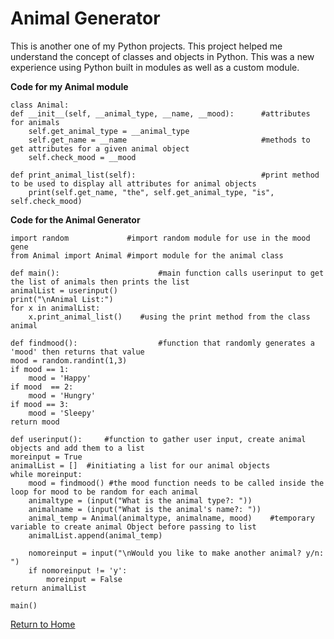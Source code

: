 # Animal Generator
This is another one of my Python projects. This project helped me understand the concept of classes and objects in Python. This was a new experience using Python built in modules as well as a custom module.

**Code for my Animal module**

    
	class Animal:
    def __init__(self, __animal_type, __name, __mood):      #attributes for animals
        self.get_animal_type = __animal_type
        self.get_name = __name                              #methods to get attributes for a given animal object
        self.check_mood = __mood

    def print_animal_list(self):                            #print method to be used to display all attributes for animal objects
        print(self.get_name, "the", self.get_animal_type, "is", self.check_mood)





**Code for the Animal Generator**

    
	import random             #import random module for use in the mood gene
	from Animal import Animal #import module for the animal class
	
	def main():                      #main function calls userinput to get the list of animals then prints the list
    animalList = userinput()
    print("\nAnimal List:") 
    for x in animalList:
        x.print_animal_list()    #using the print method from the class animal

	def findmood():                  #function that randomly generates a 'mood' then returns that value
    mood = random.randint(1,3)
    if mood == 1:
        mood = 'Happy'
    if mood  == 2:
        mood = 'Hungry'
    if mood == 3:
        mood = 'Sleepy'
    return mood

	def userinput():     #function to gather user input, create animal objects and add them to a list
    moreinput = True
    animalList = []  #initiating a list for our animal objects
    while moreinput:
        mood = findmood() #the mood function needs to be called inside the loop for mood to be random for each animal
        animaltype = (input("What is the animal type?: ")) 
        animalname = (input("What is the animal's name?: "))
        animal_temp = Animal(animaltype, animalname, mood)    #temporary variable to create animal Object before passing to list
        animalList.append(animal_temp)

        nomoreinput = input("\nWould you like to make another animal? y/n: ") 
        if nomoreinput != 'y':
            moreinput = False
    return animalList

	main()


[Return to Home](https://github.com/CalvinNanneman/INFOTC-1000-Final/blob/main/README.md#welcome-to-calvins-infotc-1000-final-project)
